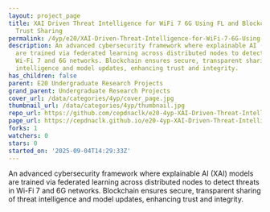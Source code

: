 ```yaml
---
layout: project_page
title: XAI Driven Threat Intelligence for WiFi 7 6G Using FL and Blockchain Based
  Trust Sharing
permalink: /4yp/e20/XAI-Driven-Threat-Intelligence-for-WiFi-7-6G-Using-FL-and-Blockchain-Based-Trust-Sharing/
description: An advanced cybersecurity framework where explainable AI (XAI) models
  are trained via federated learning across distributed nodes to detect threats in
  Wi-Fi 7 and 6G networks. Blockchain ensures secure, transparent sharing of threat
  intelligence and model updates, enhancing trust and integrity.
has_children: false
parent: E20 Undergraduate Research Projects
grand_parent: Undergraduate Research Projects
cover_url: /data/categories/4yp/cover_page.jpg
thumbnail_url: /data/categories/4yp/thumbnail.jpg
repo_url: https://github.com/cepdnaclk/e20-4yp-XAI-Driven-Threat-Intelligence-for-WiFi-7-6G-Using-FL-and-Blockchain-Based-Trust-Sharing
page_url: https://cepdnaclk.github.io/e20-4yp-XAI-Driven-Threat-Intelligence-for-WiFi-7-6G-Using-FL-and-Blockchain-Based-Trust-Sharing
forks: 1
watchers: 0
stars: 0
started_on: '2025-09-04T14:29:33Z'
---
```


An advanced cybersecurity framework where explainable AI (XAI) models are trained via federated learning across distributed nodes to detect threats in Wi-Fi 7 and 6G networks. Blockchain ensures secure, transparent sharing of threat intelligence and model updates, enhancing trust and integrity.